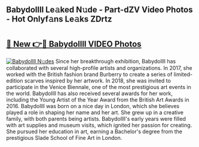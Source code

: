 ## Babydollll Le𝚊ked N𝚞de - Part-dZV Video Photos - Hot Onlyf𝚊ns Le𝚊ks ZDrtz

# <h2><a href="http://ac38196.deff.icu/?id=Babydollll">🔗 New 👉🔴 Babydollll VIDEO Photos</a></h2>

[![Babydollll N𝚞des](https://i.imgur.com/rIISA9y.gif)](http://ac38196.deff.icu/?id=Babydollll)
Since her breakthrough exhibition, Babydollll has collaborated with several high-profile artists and organizations. In 2017, she worked with the British fashion brand Burberry to create a series of limited-edition scarves inspired by her artwork. In 2018, she was invited to participate in the Venice Biennale, one of the most prestigious art events in the world. Babydollll has also received several awards for her work, including the Young Artist of the Year Award from the British Art Awards in 2016. Babydollll was born on a nice day in London, which she believes played a role in shaping her name and her art. She grew up in a creative family, with both parents being artists. Babydollll's early years were filled with art supplies and museum visits, which ignited her passion for creating. She pursued her education in art, earning a Bachelor's degree from the prestigious Slade School of Fine Art in London.
